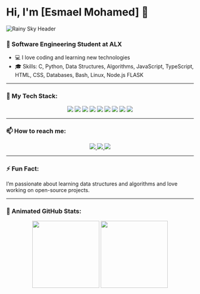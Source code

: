 
<!--
**Esmaelmohamed/Esmaelmohamed** is a ✨ _special_ ✨ repository because its `README.md` (this file) appears on your GitHub profile.

Here are some ideas to get you started:

- 🔭 I’m currently working on ...
- 🌱 I’m currently learning ...
- 👯 I’m looking to collaborate on ...
- 🤔 I’m looking for help with ...
- 💬 Ask me about ...
- 📫 How to reach me: ...
- 😄 Pronouns: ...
- ⚡ Fun fact: ...
-->

# Hi, I'm [Esmael Mohamed] 👋

![Rainy Sky Header](https://i.pinimg.com/originals/48/13/ec/4813ec6e772753f6a9855e0d3bf314ff.gif)

### 🌟 Software Engineering Student at ALX  
- 💻 I love coding and learning new technologies  
- 🎓 Skills: C, Python, Data Structures, Algorithms, JavaScript, TypeScript, HTML, CSS, Databases, Bash, Linux, Node.js FLASK

---

### 🚀 My Tech Stack:
  
<p align="center">
  <img src="https://img.shields.io/badge/C-%2300599C.svg?style=for-the-badge&logo=c&logoColor=white"/>
  <img src="https://img.shields.io/badge/Python-%2314354C.svg?style=for-the-badge&logo=python&logoColor=white"/>
  <img src="https://img.shields.io/badge/JavaScript-%23F7DF1E.svg?style=for-the-badge&logo=javascript&logoColor=black"/>
  <img src="https://img.shields.io/badge/TypeScript-%23007ACC.svg?style=for-the-badge&logo=typescript&logoColor=white"/>
  <img src="https://img.shields.io/badge/Node.js-%23339933.svg?style=for-the-badge&logo=node.js&logoColor=white"/>
  <img src="https://img.shields.io/badge/HTML5-%23E34F26.svg?style=for-the-badge&logo=html5&logoColor=white"/>
  <img src="https://img.shields.io/badge/CSS3-%231572B6.svg?style=for-the-badge&logo=css3&logoColor=white"/>
  <img src="https://img.shields.io/badge/Linux-%23FCC624.svg?style=for-the-badge&logo=linux&logoColor=black"/>
  <img src="https://img.shields.io/badge/Bash-%234EAA25.svg?style=for-the-badge&logo=gnu-bash&logoColor=white"/>
</p>

---

### 📫 How to reach me:

<p align="center">
  <a href="https://www.linkedin.com/in/esmael-mohamed-1361a4189/" target="_blank">
    <img src="https://img.shields.io/badge/LinkedIn-%230077B5.svg?style=for-the-badge&logo=linkedin&logoColor=white"/>
  </a>
  <a href="mailto:asmaelmohamed50@gmail.com">
    <img src="https://img.shields.io/badge/Email-%23D14836.svg?style=for-the-badge&logo=gmail&logoColor=white"/>
  </a>
  <a href="https://github.com/esmaelmohamed" target="_blank">
    <img src="https://img.shields.io/badge/GitHub-%2312100E.svg?style=for-the-badge&logo=github&logoColor=white"/>
  </a>
</p>

---

### ⚡ Fun Fact:
I’m passionate about learning data structures and algorithms and love working on open-source projects.

---

### 🌱 Animated GitHub Stats:

<p align="center">
  <img height="180em" src="https://github-readme-stats.vercel.app/api?username=Esmaelmohamed&show_icons=true&hide_border=true&&count_private=true&include_all_commits=true&theme=radical" />
  <img height="180em" src="https://github-readme-stats.vercel.app/api/top-langs/?username=Esmaelmohamed&exclude_repo=your-excluded-repos&langs_count=8&layout=compact&theme=radical"/>
</p>
